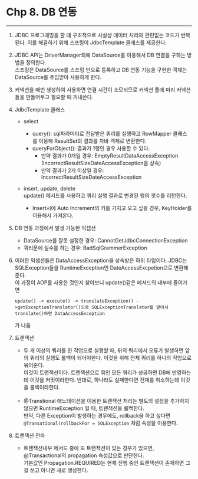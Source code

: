 # Chp 8. DB 연동

---

1. JDBC 프로그래밍을 할 떄 구조적으로 사실상 데이터 처리와 관련없는 코드가 반복된다. 이를 해결하기 위해 스프링이 JdbcTemplate 클래스를 제공한다.<br>


2. JDBC API는 DriverManager외에 DataSource를 이용해서 DB 연결을 구하는 방법을 정의한다.<br>
   스프링은 DataSource를 스프링 빈으로 등록하고 DB 연동 기능을 구현한 객체는 DataSource를 주입받아 사용하게 한다.<br>


3. 커넥션을 매번 생성하여 사용하면 연결 시간이 소모되므로 커넥션 풀에 미리 커넥션들을 만들어두고 필요할 때 꺼내쓴다.<br>


4. JdbcTemplate 클래스
    - select<br>
        - query(): sql파라미터로 전달받은 쿼리를 실행하고 RowMapper 클래스를 이용해 ResultSet의 결과를 자바 객체로 변환한다.<br>
        - queryForObject(): 결과가 1행인 경우 사용할 수 있다.
            - 만약 결과가 0개일 경우: EmptyResultDataAccessException (IncorrectResultSizeDateAccessException을 상속)
            - 만약 결과가 2개 이상일 경우: IncorrectResultSizeDateAccessException

    - insert, update, delete<br>
      update() 메서드를 사용하고 쿼리 실행 결과로 변경된 행의 갯수를 리턴한다.
        - Insert시에 Auto Increment의 키를 가지고 오고 싶을 경우, KeyHolder를 이용해서 가져온다.


5. DB 연동 과정에서 발생 가능한 익셉션
    - DataSource를 잘못 설정한 경우: CannotGetJdbcConnectionException
    - 쿼리문에 실수를 하는 경우: BadSqlGrammerException


6. 이러한 익셉션들은 DataAccessException을 상속받은 하위 타입이다. JDBC는 SQLException들을 RuntimeException인 DateAccessExcpetion으로 변환해준다.<br>
   이 과정이 AOP를 사용한 것인지 찾아보니 update()같은 메서드의 내부에 들어가면 <br>
   ```text
   update() -> execute() -> translateException() ->getExceptionTranslator()으로 SQLExceptionTranslator를 받아서 translate()하면 DataAccessException
   ```
   가 나옴


7. 트랜잭션
    - 두 개 이상의 쿼리를 한 작업으로 실행할 때, 뒤의 쿼리에서 오류가 발생하면 앞의 쿼리의 실행도 롤백이 되어야한다. 이것을 위해 전체 쿼리를 하나의 작업으로 묶어준다.<br>
      이것이 트랜잭션이다. 트랜잭션으로 묶인 모든 쿼리가 성공하면 DB에 반영하는데 이것을 커밋이라한다. 반대로, 하나라도 실패한다면 전채를 취소하는데 이것을 롤백이라한다.<br>
      <br>
    - @Transtional 애노테이션을 이용한 트랜잭션 처리는 별도의 설정을 추가하지 않으면 RuntimeException 일 때, 트랜잭션을 롤백한다.<br>
      만약, 다른 Exception이 발생하는 경우에도, rollback을 하고 싶다면 ```@Transational(rollbackFor = SQLException``` 처럼 속성을 이용한다.<br>


8. 트랜잭션 전파
    - 트랜잭션내부 메서드 중에 또 트랜잭션이 있는 경우가 있으면, @Transactional의 propagation 속성값으로 판단한다.<br>
      기본값인 Propagation.REQUIRED는 현재 진행 중인 트랜잭션이 존재하면 그걸 쓰고 아니면 새로 생성한다.
     

